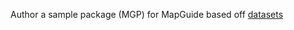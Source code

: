 Author a sample package (MGP) for MapGuide based off [datasets](http://wiki.openstreetmap.org/wiki/Main_PageOSM)